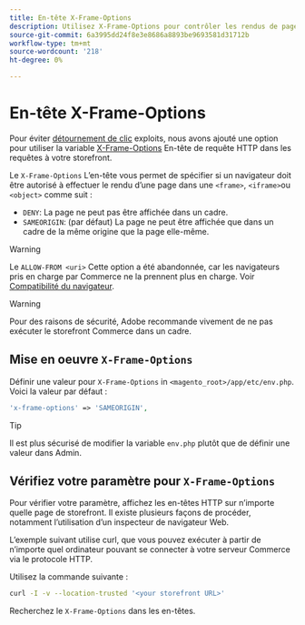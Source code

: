 ```yaml
---
title: En-tête X-Frame-Options
description: Utilisez X-Frame-Options pour contrôler les rendus de page.
source-git-commit: 6a3995dd24f8e3e8686a8893be9693581d31712b
workflow-type: tm+mt
source-wordcount: '218'
ht-degree: 0%

---
```



# En-tête X-Frame-Options

Pour éviter [détournement de clic](https://owasp.org/www-community/attacks/Clickjacking) exploits, nous avons ajouté une option pour utiliser la variable [X-Frame-Options](https://datatracker.ietf.org/doc/html/rfc7034) En-tête de requête HTTP dans les requêtes à votre storefront.

Le `X-Frame-Options` L’en-tête vous permet de spécifier si un navigateur doit être autorisé à effectuer le rendu d’une page dans une `<frame>`, `<iframe>`ou `<object>` comme suit :

- `DENY`: La page ne peut pas être affichée dans un cadre.
- `SAMEORIGIN`: (par défaut) La page ne peut être affichée que dans un cadre de la même origine que la page elle-même.

>[!WARNING]
>
>Le `ALLOW-FROM <uri>` Cette option a été abandonnée, car les navigateurs pris en charge par Commerce ne la prennent plus en charge. Voir [Compatibilité du navigateur](https://developer.mozilla.org/en-US/docs/Web/HTTP/Headers/X-Frame-Options#browser_compatibility).

>[!WARNING]
>
>Pour des raisons de sécurité, Adobe recommande vivement de ne pas exécuter le storefront Commerce dans un cadre.

## Mise en oeuvre `X-Frame-Options`

Définir une valeur pour `X-Frame-Options` in `<magento_root>/app/etc/env.php`. Voici la valeur par défaut :

```php
'x-frame-options' => 'SAMEORIGIN',
```

>[!TIP]
>
>Il est plus sécurisé de modifier la variable `env.php` plutôt que de définir une valeur dans Admin.

## Vérifiez votre paramètre pour `X-Frame-Options`

Pour vérifier votre paramètre, affichez les en-têtes HTTP sur n’importe quelle page de storefront. Il existe plusieurs façons de procéder, notamment l’utilisation d’un inspecteur de navigateur Web.

L’exemple suivant utilise curl, que vous pouvez exécuter à partir de n’importe quel ordinateur pouvant se connecter à votre serveur Commerce via le protocole HTTP.

Utilisez la commande suivante :

```bash
curl -I -v --location-trusted '<your storefront URL>'
```

Recherchez le `X-Frame-Options` dans les en-têtes.
